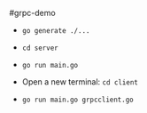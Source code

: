 #grpc-demo

* `go generate ./...`
* `cd server`
* `go run main.go`

* Open a new terminal: `cd client`
* `go run main.go grpcclient.go`
